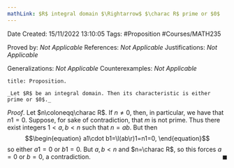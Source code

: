 ```yaml
---
mathLink: $R$ integral domain $\Rightarrow$ $\charac R$ prime or $0$
---
```


<div class="topSpace"></div>

Date Created: 15/11/2022 13:10:05
Tags: #Proposition #Courses/MATH235

Proved by: _Not Applicable_
References: _Not Applicable_
Justifications: _Not Applicable_

Generalizations: _Not Applicable_
Counterexamples: _Not Applicable_

``` ad-Proposition
title: Proposition.

_Let $R$ be an integral domain. Then its characteristic is either prime or $0$._

```

_Proof_. Let $n\coloneqq\charac R$. If $n\neq0$, then, in particular, we have that $n1=0$. Suppose, for sake of contradiction, that $m$ is not prime. Thus there exist integers $1<a,b<n$ such that $n=ab$. But then
$$\begin{equation}
    a1\cdot b1=\l(ab\r)1=n1=0,
\end{equation}$$
so either $a1=0$ or $b1=0$. But $a,b<n$ and $n=\charac R$, so this forces $a=0$ or $b=0$, a contradiction.<span style="float:right;">$\blacksquare$</span>
